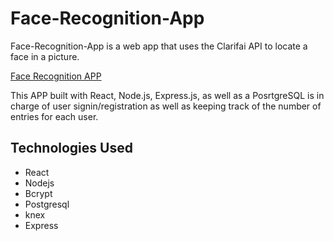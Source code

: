 # Face-Recognition-App

Face-Recognition-App is a web app that uses the Clarifai API to locate a face in a picture. 

[Face Recognition APP](https://image-face-recognition-front.herokuapp.com/)

This APP built with React, Node.js, Express.js, as well as a PosrtgreSQL is in charge of user signin/registration as well as keeping track of the number of entries for each user.


## Technologies Used

- React
- Nodejs
- Bcrypt
- Postgresql
- knex
- Express
